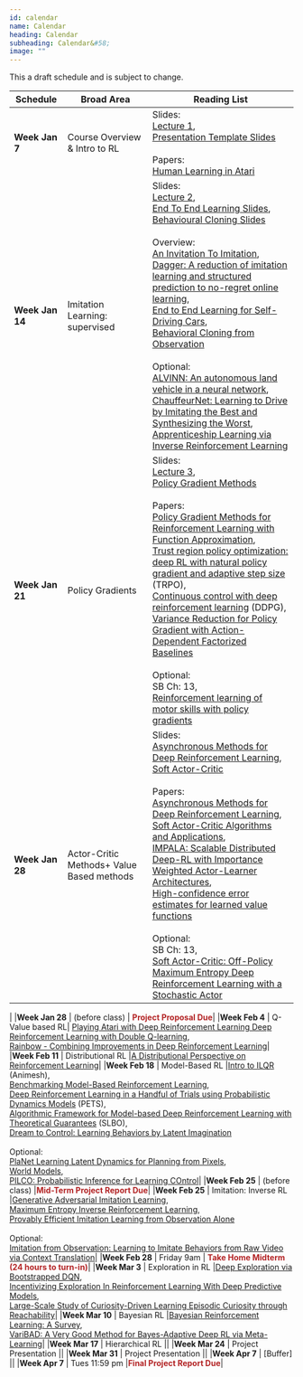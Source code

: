 ```yaml
---
id: calendar
name: Calendar
heading: Calendar
subheading: Calendar&#58;
image: ""
---
```


This a draft schedule and is subject to change.  

|Schedule           | Broad Area                | Reading List
|-----------|------------------------|---------
|**Week Jan 7** | Course Overview & Intro to RL	|Slides:<br /> [Lecture 1](assets/slides/lec1.pdf),<br />[Presentation Template Slides](assets/slides/template.pptx)<br /><br />Papers:<br />[Human Learning in Atari](https://core.ac.uk/download/pdf/141473125.pdf)|
|**Week Jan 14** | 	Imitation Learning: supervised	|Slides:<br /> [Lecture 2](assets/slides/lec2.pdf), <br />[End To End Learning Slides](assets/slides/lec2_endtoend.pdf),<br />[Behavioural Cloning Slides](assets/slides/lec2_behaviorcloning.pdf)<br /><br /> Overview:<br />[An Invitation To Imitation](https://www.ri.cmu.edu/publications/an-invitation-to-imitation/),<br />[Dagger: A reduction of imitation learning and structured prediction to no-regret online learning](https://arxiv.org/pdf/1011.0686.pdf),<br /> [End to End Learning for Self-Driving Cars](https://arxiv.org/abs/1604.07316),<br /> [Behavioral Cloning from Observation](https://www.ijcai.org/proceedings/2018/0687.pdf)<br /><br />Optional: <br />[ALVINN: An autonomous land vehicle in a neural network](https://papers.nips.cc/paper/95-alvinn-an-autonomous-land-vehicle-in-a-neural-network.pdf),<br />[ChauffeurNet: Learning to Drive by Imitating the Best and Synthesizing the Worst](https://arxiv.org/abs/1812.03079),<br />[Apprenticeship Learning via Inverse Reinforcement Learning](https://ai.stanford.edu/~ang/papers/icml04-apprentice.pdf)|
|**Week Jan 21** | 	Policy Gradients	|Slides:<br />[Lecture 3](assets/slides/lec3.pdf),<br />[Policy Gradient Methods](assets/slides/lec3_pgm.pdf)<br /><br />Papers:<br />[Policy Gradient Methods for Reinforcement Learning with Function Approximation](https://papers.nips.cc/paper/1713-policy-gradient-methods-for-reinforcement-learning-with-function-approximation.pdf),<br />[Trust region policy optimization: deep RL with natural policy gradient and adaptive step size](https://arxiv.org/pdf/1502.05477) (TRPO),<br /> [Continuous control with deep reinforcement learning](https://arxiv.org/abs/1509.02971) (DDPG), <br /> [Variance Reduction for Policy Gradient with Action-Dependent Factorized Baselines](https://arxiv.org/pdf/1803.07246.pdf)<br /><br />Optional:<br />SB Ch: 13, <br /> [Reinforcement learning of motor skills with policy gradients](https://www.sciencedirect.com/science/article/pii/S0893608008000701)|
|**Week Jan 28** | 	Actor-Critic Methods+ Value Based methods	|Slides:<br />[Asynchronous Methods for Deep Reinforcement Learning](assets/slides/lec4_actorcritic.pdf),<br />[Soft Actor-Critic](assets/slides/lec4_sac.pdf)<br /><br />Papers:<br />[Asynchronous Methods for Deep Reinforcement Learning](https://arxiv.org/abs/1602.01783),<br />[Soft Actor-Critic Algorithms and Applications](https://arxiv.org/abs/1812.05905),<br />[IMPALA: Scalable Distributed Deep-RL with Importance Weighted Actor-Learner Architectures](https://arxiv.org/abs/1802.01561),<br />[High-confidence error estimates for learned value functions](https://arxiv.org/abs/1808.09127)<br /><br />Optional:<br />SB Ch: 13,<br />[Soft Actor-Critic: Off-Policy Maximum Entropy Deep Reinforcement Learning with a Stochastic Actor](https://arxiv.org/abs/1801.01290)
|
|**Week Jan 28** | 	(before class)	| **<span style="color:#b32425">Project Proposal Due</span>**|
|**Week Feb 4** | Q-Value based RL|	[Playing Atari with Deep Reinforcement Learning Deep Reinforcement Learning with Double Q-learning](https://arxiv.org/abs/1509.06461),<br />[Rainbow - Combining Improvements in Deep Reinforcement Learning](https://arxiv.org/abs/1710.02298)|
|**Week Feb 11** | 	Distributional RL	|[A Distributional Perspective on Reinforcement Learning](https://arxiv.org/pdf/1707.06887.pdf)|
|**Week Feb 18** | 	Model-Based RL	|[Intro to ILQR](https://homes.cs.washington.edu/~todorov/papers/LiICINCO04.pdf) (Animesh),<br />[Benchmarking Model-Based Reinforcement Learning](https://arxiv.org/abs/1907.02057),<br />[Deep Reinforcement Learning in a Handful of Trials using Probabilistic Dynamics Models](https://arxiv.org/abs/1805.12114) (PETS),<br /> [Algorithmic Framework for Model-based Deep Reinforcement Learning with Theoretical Guarantees](https://arxiv.org/abs/1807.03858) (SLBO),<br /> [Dream to Control: Learning Behaviors by Latent Imagination](https://arxiv.org/abs/1912.01603)<br /><br />Optional:<br />[PlaNet Learning Latent Dynamics for Planning from Pixels](https://arxiv.org/abs/1811.04551),<br />[World Models](https://worldmodels.github.io/),<br />[PILCO: Probabilistic Inference for Learning COntrol](http://mlg.eng.cam.ac.uk/carl/pilco/)|
|**Week Feb 25** | 	(before class)	|**<span style="color:#b32425">Mid-Term Project Report Due</span>**|
|**Week Feb 25** | 	Imitation: Inverse RL	|[Generative Adversarial Imitation Learning](https://arxiv.org/abs/1606.03476),<br />[Maximum Entropy Inverse Reinforcement Learning](https://www.aaai.org/Papers/AAAI/2008/AAAI08-227.pdf),<br />[Provably Efficient Imitation Learning from Observation Alone](https://arxiv.org/abs/1905.10948)<br /><br />Optional:<br />[Imitation from Observation: Learning to Imitate Behaviors from Raw Video via Context Translation](https://arxiv.org/abs/1707.03374)|
|**Week Feb 28** | 	Friday 9am	| **<span style="color:#b32425">Take Home Midterm (24 hours to turn-in)</span>**|
|**Week Mar 3** | Exploration in RL	|[Deep Exploration via Bootstrapped DQN](https://arxiv.org/abs/1602.04621),<br />[Incentivizing Exploration In Reinforcement Learning With Deep Predictive Models](https://arxiv.org/abs/1507.00814),<br /> [Large-Scale Study of Curiosity-Driven Learning Episodic Curiosity through Reachability](https://arxiv.org/abs/1808.04355)|
|**Week Mar 10** | 	Bayesian RL	|[Bayesian Reinforcement Learning: A Survey](https://arxiv.org/abs/1609.04436),<br />[VariBAD: A Very Good Method for Bayes-Adaptive Deep RL via Meta-Learning](https://arxiv.org/abs/1910.08348)|
|**Week Mar 17** | 	Hierarchical RL	||
|**Week Mar 24** | 	Project Presentation	||
|**Week Mar 31** | 	Project Presentation	||
|**Week Apr 7** | [Buffer]	||
|**Week Apr 7** | Tues 11:59 pm	|**<span style="color:#b32425">Final Project Report Due</span>**|
